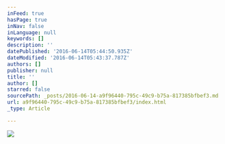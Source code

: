 ```yaml
---
inFeed: true
hasPage: true
inNav: false
inLanguage: null
keywords: []
description: ''
datePublished: '2016-06-14T05:44:50.935Z'
dateModified: '2016-06-14T05:43:37.787Z'
authors: []
publisher: null
title: ''
author: []
starred: false
sourcePath: _posts/2016-06-14-a9f96440-795c-49c9-b75a-817385bfbef3.md
url: a9f96440-795c-49c9-b75a-817385bfbef3/index.html
_type: Article

---
```

![](https://the-grid-user-content.s3-us-west-2.amazonaws.com/8d3b8fa5-da8b-418f-9c1b-2980fb817c84.jpg)